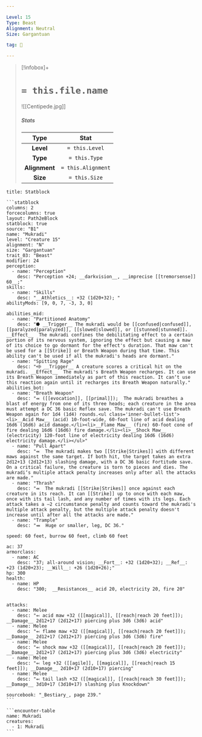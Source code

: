 ```yaml
---

Level: 15
Type: Beast
Alignment: Neutral
Size: Gargantuan

tag: 👹

---
```


> [!infobox]+
> #  `= this.file.name`
> ![[Centipede.jpg]]
> ##### Stats
> Type | Stat |
> :---:|:---:|
> **Level** | `= this.Level` |
> **Type** | `= this.Type` |
> **Alignment** | `= this.Alignment` |
> **Size** | `= this.Size` |



````ad-info
title: Statblock

```statblock
columns: 2
forcecolumns: true
layout: Path2eBlock
statblock: true
source: "B1"
name: "Mukradi"
level: "Creature 15"
alignment: "N"
size: "Gargantuan"
trait_03: "Beast"
modifier: 24
perception:
  - name: "Perception"
    desc: "Perception +24; __darkvision__, __imprecise [[tremorsense]] 60__;"
skills:
  - name: "Skills"
    desc: "__Athletics__: +32 (1d20+32); "
abilityMods: [9, 0, 7, -3, 3, 0]

abilities_mid:
  - name: "Partitioned Anatomy"
    desc: "⭓ __Trigger__ The mukradi would be [[confused|confused]], [[paralyzed|paralyzed]], [[slowed|slowed]], or [[stunned|stunned]]. __Effect__  The mukradi confines the debilitating effect to a certain portion of its nervous system, ignoring the effect but causing a maw of its choice to go dormant for the effect's duration. That maw can't be used for a [[Strike]] or Breath Weapon during that time. This ability can't be used if all the mukradi's heads are dormant."
  - name: "Spitting Rage"
    desc: "⬲ __Trigger__ A creature scores a critical hit on the mukradi. __Effect__  The mukradi's Breath Weapon recharges. It can use its Breath Weapon immediately as part of this reaction. It canʼt use this reaction again until it recharges its Breath Weapon naturally."
abilities_bot:
  - name: "Breath Weapon"
    desc: "⬺ ([[evocation]], [[primal]]);  The mukradi breathes a blast of energy from one of its three heads; each creature in the area must attempt a DC 36 basic Reflex save. The mukradi can't use Breath Weapon again for 1d4 (1d4) rounds.<ul class='inner-bullet-list'><li>__Acid Maw__ (acid) 10-foot-wide, 60-foot line of acid dealing 16d6 (16d6) acid damage.</li><li>__Flame Maw__ (fire) 60-foot cone of fire dealing 16d6 (16d6) fire damage.</li><li>__Shock Maw__ (electricity) 120-foot line of electricity dealing 16d6 (16d6) electricity damage.</li></ul>"
  - name: "Pull Apart"
    desc: "⬺  The mukradi makes two [[Strike|Strikes]] with different maws against the same target. If both hit, the target takes an extra 2d12+13 (2d12+13) slashing damage, with a DC 36 basic Fortitude save. On a critical failure, the creature is torn to pieces and dies. The mukradiʼs multiple attack penalty increases only after all the attacks are made."
  - name: "Thrash"
    desc: "⬺  The mukradi [[Strike|Strikes]] once against each creature in its reach. It can [[Strike]] up to once with each maw, once with its tail lash, and any number of times with its legs. Each attack takes a –2 circumstance penalty and counts toward the mukradi's multiple attack penalty, but the multiple attack penalty doesn't increase until after all the attacks are made."
  - name: "Trample"
    desc: "⬽  Huge or smaller, leg, DC 36."

speed: 60 feet, burrow 60 feet, climb 60 feet

ac: 37
armorclass:
  - name: AC
    desc: "37; all-around vision; __Fort__: +32 (1d20+32); __Ref__: +23 (1d20+23); __Will__: +26 (1d20+26);"
hp: 300
health:
  - name: HP
    desc: "300;  __Resistances__ acid 20, electricity 20, fire 20"


attacks:
  - name: Melee
    desc: "⬻ acid maw +32 ([[magical]], [[reach|reach 20 feet]]); __Damage__ 2d12+17 (2d12+17) piercing plus 3d6 (3d6) acid"
  - name: Melee
    desc: "⬻ flame maw +32 ([[magical]], [[reach|reach 20 feet]]); __Damage__ 2d12+17 (2d12+17) piercing plus 3d6 (3d6) fire"
  - name: Melee
    desc: "⬻ shock maw +32 ([[magical]], [[reach|reach 20 feet]]); __Damage__ 2d12+17 (2d12+17) piercing plus 3d6 (3d6) electricity"
  - name: Melee
    desc: "⬻ leg +32 ([[agile]], [[magical]], [[reach|reach 15 feet]]); __Damage__ 2d10+17 (2d10+17) piercing"
  - name: Melee
    desc: "⬻ tail lash +32 ([[magical]], [[reach|reach 30 feet]]); __Damage__ 3d10+17 (3d10+17) slashing plus Knockdown"

sourcebook: "_Bestiary_, page 239."
```

```encounter-table
name: Mukradi
creatures:
  - 1: Mukradi
```

````



